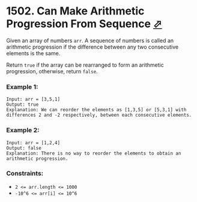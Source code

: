 # 1502. Can Make Arithmetic Progression From Sequence [⬀](https://leetcode.com/problems/can-make-arithmetic-progression-from-sequence/)

Given an array of numbers `arr`. A sequence of numbers is called an arithmetic progression if the difference between any two consecutive elements is the same.

Return `true` if the array can be rearranged to form an arithmetic progression, otherwise, return `false`.

 

### Example 1:
```
Input: arr = [3,5,1]
Output: true
Explanation: We can reorder the elements as [1,3,5] or [5,3,1] with differences 2 and -2 respectively, between each consecutive elements.
```

### Example 2:
```
Input: arr = [1,2,4]
Output: false
Explanation: There is no way to reorder the elements to obtain an arithmetic progression.
```
 

### Constraints:

- `2 <= arr.length <= 1000`
- `-10^6 <= arr[i] <= 10^6`
